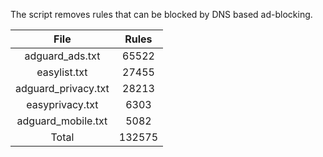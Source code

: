 The script removes rules that can be blocked by DNS based ad-blocking.


| File | Rules |
|:----:|:-----:|
| adguard_ads.txt | 65522 |
| easylist.txt | 27455 |
| adguard_privacy.txt | 28213 |
| easyprivacy.txt | 6303 |
| adguard_mobile.txt | 5082 |
| Total | 132575 |